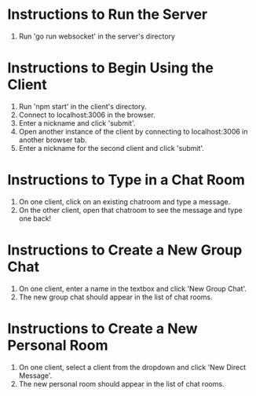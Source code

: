 # Instructions to Run the Server
1. Run 'go run websocket' in the server's directory

# Instructions to Begin Using the Client
1. Run 'npm start' in the client's directory.
2. Connect to localhost:3006 in the browser.
3. Enter a nickname and click 'submit'.
4. Open another instance of the client by connecting to localhost:3006 in another browser tab.
5. Enter a nickname for the second client and click 'submit'.

# Instructions to Type in a Chat Room
1. On one client, click on an existing chatroom and type a message.
2. On the other client, open that chatroom to see the message and type one back!

# Instructions to Create a New Group Chat
1. On one client, enter a name in the textbox and click 'New Group Chat'.
2. The new group chat should appear in the list of chat rooms.

# Instructions to Create a New Personal Room
1. On one client, select a client from the dropdown and click 'New Direct Message'.
2. The new personal room should appear in the list of chat rooms.

